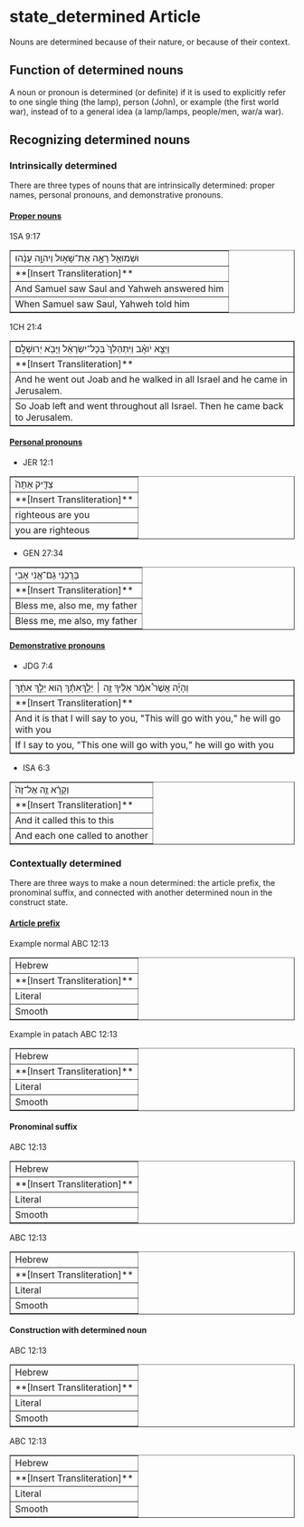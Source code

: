 # state_determined Article
Nouns are determined because of their nature, or because of their context.

## Function of determined nouns
A noun or pronoun is determined (or definite) if it is used to explicitly refer to one single thing (the lamp), person (John), or example (the first world war), instead of to a general idea (a lamp/lamps, people/men, war/a war).

## Recognizing determined nouns

### Intrinsically determined
There are three types of nouns that are intrinsically determined: proper names, personal pronouns, and demonstrative pronouns.

#### [Proper nouns](https://git.door43.org/Door43/en-uhg/src/master/content/noun_proper_name/02.md)

1SA 9:17
<table border="1" class="docutils">
<colgroup>
<col width="100%" />
</colgroup>
<tbody valign="top">
<tr class="row-odd"><td>וּשְׁמוּאֵ֖ל רָאָ֣ה אֶת־שָׁא֑וּל וַיהוָ֣ה עָנָ֔הוּ</td>
</tr>
<tr class="row-even"><td>**[Insert Transliteration]**</td>
</tr>
<tr class="row-odd"><td>And Samuel saw Saul and Yahweh answered him</td>
</tr>
<tr class="row-even"><td>When Samuel saw Saul, Yahweh told him</td>
</tr>
</tbody>
</table>

1CH 21:4
<table border="1" class="docutils">
<colgroup>
<col width="100%" />
</colgroup>
<tbody valign="top">
<tr class="row-odd"><td>וַיֵּצֵ֣א יֹואָ֗ב וַיִּתְהַלֵּךְ֙ בְּכָל־יִשְׂרָאֵ֔ל וַיָּבֹ֖א יְרוּשָׁלִָֽם׃</td>
</tr>
<tr class="row-even"><td>**[Insert Transliteration]**</td>
</tr>
<tr class="row-odd"><td>And he went out Joab and he walked in all Israel and he came in Jerusalem.</td>
</tr>
<tr class="row-even"><td>So Joab left and went throughout all Israel. Then he came back to Jerusalem.</td>
</tr>
</tbody>
</table>

#### [Personal pronouns](https://git.door43.org/Door43/en-uhg/src/master/content/pronoun_personal/02.md)

* JER 12:1
<table border="1" class="docutils">
<colgroup>
<col width="100%" />
</colgroup>
<tbody valign="top">
<tr class="row-odd"><td>צַדִּ֤יק אַתָּה֙</td>
</tr>
<tr class="row-even"><td>**[Insert Transliteration]**</td>
</tr>
<tr class="row-odd"><td>righteous are you</td>
</tr>
<tr class="row-even"><td>you are righteous</td>
</tr>
</tbody>
</table>

* GEN 27:34
<table border="1" class="docutils">
<colgroup>
<col width="100%" />
</colgroup>
<tbody valign="top">
<tr class="row-odd"><td>בָּרֲכֵ֥נִי גַם־אָ֖נִי אָבִֽי</td>
</tr>
<tr class="row-even"><td>**[Insert Transliteration]**</td>
</tr>
<tr class="row-odd"><td>Bless me, also me, my father</td>
</tr>
<tr class="row-even"><td>Bless me, me also, my father</td>
</tr>
</tbody>
</table>

#### [Demonstrative pronouns](https://git.door43.org/Door43/en-uhg/src/master/content/pronoun_demonstrative/02.md)

* JDG 7:4
<table border="1" class="docutils">
<colgroup>
<col width="100%" />
</colgroup>
<tbody valign="top">
<tr class="row-odd"><td>וְהָיָ֡ה אֲשֶׁר֩ אֹמַ֨ר אֵלֶ֜יךָ זֶ֣ה ׀ יֵלֵ֣ךְאִתָּ֗ךְ ה֚וּא יֵלֵ֣ךְ אִתָּ֔ךְ</td>
</tr>
<tr class="row-even"><td>**[Insert Transliteration]**</td>
</tr>
<tr class="row-odd"><td>And it is that I will say to you, "This will go with you," he will go with you</td>
</tr>
<tr class="row-even"><td>If I say to you, "This one will go with you," he will go with you</td>
</tr>
</tbody>
</table>

* ISA 6:3
<table border="1" class="docutils">
<colgroup>
<col width="100%" />
</colgroup>
<tbody valign="top">
<tr class="row-odd"><td>וְקָרָ֨א זֶ֤ה אֶל־זֶה֙</td>
</tr>
<tr class="row-even"><td>**[Insert Transliteration]**</td>
</tr>
<tr class="row-odd"><td>And it called this to this</td>
</tr>
<tr class="row-even"><td>And each one called to another</td>
</tr>
</tbody>
</table>

### Contextually determined
There are three ways to make a noun determined: the article prefix, the pronominal suffix, and connected with another determined noun in the construct state.

#### [Article prefix](https://git.door43.org/Door43/en-uhg/src/master/content/preposition_definite_article/02.md)

Example normal
ABC 12:13
<table border="1" class="docutils">
<colgroup>
<col width="100%" />
</colgroup>
<tbody valign="top">
<tr class="row-odd"><td>Hebrew</td>
</tr>
<tr class="row-even"><td>**[Insert Transliteration]**</td>
</tr>
<tr class="row-odd"><td>Literal</td>
</tr>
<tr class="row-even"><td>Smooth</td>
</tr>
</tbody>
</table>

Example in patach
ABC 12:13
<table border="1" class="docutils">
<colgroup>
<col width="100%" />
</colgroup>
<tbody valign="top">
<tr class="row-odd"><td>Hebrew</td>
</tr>
<tr class="row-even"><td>**[Insert Transliteration]**</td>
</tr>
<tr class="row-odd"><td>Literal</td>
</tr>
<tr class="row-even"><td>Smooth</td>
</tr>
</tbody>
</table>

#### Pronominal suffix

ABC 12:13
<table border="1" class="docutils">
<colgroup>
<col width="100%" />
</colgroup>
<tbody valign="top">
<tr class="row-odd"><td>Hebrew</td>
</tr>
<tr class="row-even"><td>**[Insert Transliteration]**</td>
</tr>
<tr class="row-odd"><td>Literal</td>
</tr>
<tr class="row-even"><td>Smooth</td>
</tr>
</tbody>
</table>

ABC 12:13
<table border="1" class="docutils">
<colgroup>
<col width="100%" />
</colgroup>
<tbody valign="top">
<tr class="row-odd"><td>Hebrew</td>
</tr>
<tr class="row-even"><td>**[Insert Transliteration]**</td>
</tr>
<tr class="row-odd"><td>Literal</td>
</tr>
<tr class="row-even"><td>Smooth</td>
</tr>
</tbody>
</table>

#### Construction with determined noun

ABC 12:13
<table border="1" class="docutils">
<colgroup>
<col width="100%" />
</colgroup>
<tbody valign="top">
<tr class="row-odd"><td>Hebrew</td>
</tr>
<tr class="row-even"><td>**[Insert Transliteration]**</td>
</tr>
<tr class="row-odd"><td>Literal</td>
</tr>
<tr class="row-even"><td>Smooth</td>
</tr>
</tbody>
</table>

ABC 12:13
<table border="1" class="docutils">
<colgroup>
<col width="100%" />
</colgroup>
<tbody valign="top">
<tr class="row-odd"><td>Hebrew</td>
</tr>
<tr class="row-even"><td>**[Insert Transliteration]**</td>
</tr>
<tr class="row-odd"><td>Literal</td>
</tr>
<tr class="row-even"><td>Smooth</td>
</tr>
</tbody>
</table>